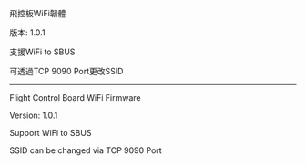 飛控板WiFi韌體

版本: 1.0.1

支援WiFi to SBUS

可透過TCP 9090 Port更改SSID

---------------------------

Flight Control Board WiFi Firmware

Version: 1.0.1

Support WiFi to SBUS

SSID can be changed via TCP 9090 Port
